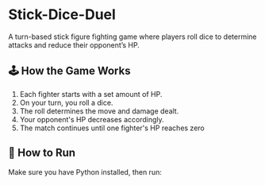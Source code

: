 # Stick-Dice-Duel
A turn-based stick figure fighting game where players roll dice to determine attacks and reduce their opponent’s HP.

## 🕹️ How the Game Works
1. Each fighter starts with a set amount of HP.
2. On your turn, you roll a dice.
3. The roll determines the move and damage dealt.
4. Your opponent's HP decreases accordingly.
5. The match continues until one fighter's HP reaches zero

## 🚀 How to Run
Make sure you have Python installed, then run:
